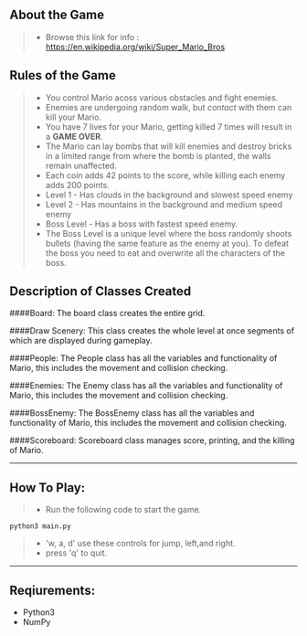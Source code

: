 About the Game
-------------------
> - Browse this link for info : https://en.wikipedia.org/wiki/Super_Mario_Bros

Rules of the Game
-------------------

> - You control Mario acoss various obstacles and fight enemies.
> - Enemies are undergoing random walk, but *contact* with them can kill your Mario.
> - You have 7 lives for your Mario, getting killed 7 times will result in a **GAME OVER**.
> - The Mario can lay bombs that will kill enemies and destroy bricks in a limited range from where the bomb is planted, the walls remain unaffected. 
> - Each coin adds 42 points to the score, while killing each enemy adds 200 points.
> - Level 1 - Has clouds in the background and slowest speed enemy
> - Level 2 - Has mountains in the background and medium speed enemy
> - Boss Level - Has a boss with fastest speed enemy. 
> - The Boss Level is a unique level where the boss randomly shoots bullets (having the same feature as the enemy at you). To defeat the boss you need to eat and overwrite all the characters of the boss.


Description of Classes Created
--------------------------------------------
####Board:
The board class creates the entire grid.

####Draw Scenery:
This class creates the whole level at once segments of which are displayed during gameplay.

####People:
The People class has all the variables and functionality of Mario, this includes the movement and collision checking.

####Enemies:
The Enemy class has all the variables and functionality of Mario, this includes the movement and collision checking.

####BossEnemy:
The BossEnemy class has all the variables and functionality of Mario, this includes the movement and collision checking. 

####Scoreboard:
Scoreboard class manages score, printing, and the killing of Mario.

__________________

How To Play:
------------------
>- Run the following code to start the game.
```
python3 main.py
```
>- 'w, a, d' use these controls for jump, left,and right.
>-  press 'q' to quit.

___________________

Reqiurements:
--------------------
- Python3
- NumPy
